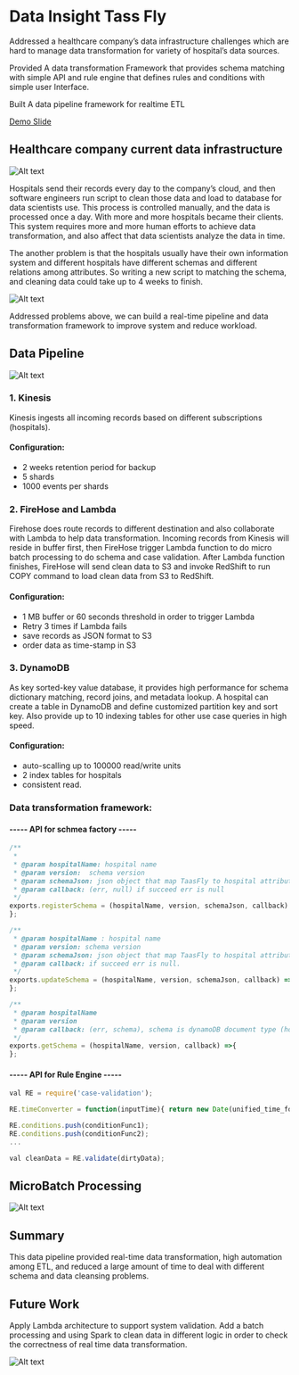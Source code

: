 # Data Insight Tass Fly

Addressed a healthcare company’s data infrastructure challenges which are hard to manage data transformation for variety of hospital’s data sources.
 
Provided A data transformation Framework that provides schema matching with simple API and rule engine that defines rules and conditions with simple user Interface.

Built A data pipeline framework for realtime ETL

[Demo Slide](http://www.williamjin.com)   

## Healthcare company current data infrastructure

![Alt text](/img/cur_data_pipeline.png?raw=true)

Hospitals send their records every day to the company’s cloud, and then software engineers run script to clean those data and load to database for data scientists use. This process is controlled manually, and the data is processed once a day. 
With more and more hospitals became their clients. This system requires more and more human efforts to achieve data transformation, and also affect that data scientists analyze the data in time.  

The another problem is that the hospitals usually have their own information system and different hospitals have different schemas and different relations among attributes. So writing a new script to matching the schema, and cleaning data could take up to 4 weeks to finish.

![Alt text](/img/attributes.png?raw=true)

Addressed problems above, we can build a real-time pipeline and data transformation framework to improve system and reduce workload.

## Data Pipeline

![Alt text](/img/my_data_pipeline.png?raw=true)

### 1. Kinesis  
Kinesis ingests all incoming records based on different subscriptions (hospitals).

#### Configuration: 

- 2 weeks retention period for backup
- 5 shards
- 1000 events per shards

### 2. FireHose and Lambda
Firehose does route records to different destination and also collaborate with Lambda to help data transformation. Incoming records from Kinesis will reside in buffer first, then FireHose trigger Lambda function to do micro batch processing to do schema and case validation. After Lambda function finishes, FireHose will send clean data to S3 and invoke RedShift to run COPY command to load clean data from S3 to RedShift.

#### Configuration:

- 1 MB buffer or 60 seconds threshold in order to trigger Lambda
- Retry 3 times if Lambda fails
- save records as JSON format to S3
- order data as time-stamp in S3

### 3. DynamoDB
As key sorted-key value database, it provides high performance for schema dictionary matching, record joins, and metadata lookup. A hospital can create a table in DynamoDB and define customized partition key and sort key. Also provide up to 10 indexing tables for other use case queries in high speed. 

#### Configuration:
- auto-scalling up to 100000 read/write units
- 2 index tables for hospitals
- consistent read. 

### Data transformation framework:

####       ----- API for schmea factory -----

``` javascript
/**
 *
 * @param hospitalName: hospital name
 * @param version:  schema version
 * @param schemaJson: json object that map TaasFly to hospital attributes
 * @param callback: (err, null) if succeed err is null
 */
exports.registerSchema = (hospitalName, version, schemaJson, callback) => {
};

/**
 * @param hospitalName : hospital name
 * @param version: schema version
 * @param schemaJson: json object that map TaasFly to hospital attributes
 * @param callback: if succeed err is null.
 */
exports.updateSchema = (hospitalName, version, schemaJson, callback) => {
};

/**
 * @param hospitalName
 * @param version
 * @param callback: (err, schema), schema is dynamoDB document type (hospital -> TaasFly) mapping
 */
exports.getSchema = (hospitalName, version, callback) =>{
};

```
####   ----- API for Rule Engine -----

``` javascript
val RE = require('case-validation');

RE.timeConverter = function(inputTime){ return new Date(unified_time_format)};

RE.conditions.push(conditionFunc1);
RE.conditions.push(conditionFunc2);
...

val cleanData = RE.validate(dirtyData);

```

## MicroBatch Processing
![Alt text](/img/real-time-graph.png?raw=true)

## Summary

This data pipeline provided real-time data transformation, high automation among ETL, and reduced a large amount of time to deal with different schema and data cleansing problems.

## Future Work

Apply Lambda architecture to support system validation. Add a batch processing and using Spark to clean data in different logic in order to check the correctness of real time data transformation.

![Alt text](/img/future-pipeline.png?raw=true)
